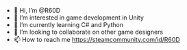 - 👋 Hi, I’m @R60D
- 👀 I’m interested in game development in Unity
- 🌱 I’m currently learning C# and Python
- 💞️ I’m looking to collaborate on other game designers
- 📫 How to reach me https://steamcommunity.com/id/R60D

